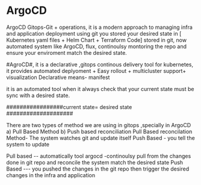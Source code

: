 # ArgoCD
ArgoCD
Gitops-Git + operations, it is a modern approach to managing infra and application deployment using git
you stored your desired state in [ Kubernetes yaml files + Helm Chart + Terraform Code] stored in git, now automated system like ArgoCD, flux, continoulsy montoring the repo
and ensure your enviroment match the desired state.

#AgroCD#, it is a declarative ,gitops continous delivery tool for kubernetes, it provides automated deplyoment + Easy rollout + multicluster support+ visualization
Declarative means- manifest 

it is an automated tool when it always check that your current  state must be sync with a desired state.

#################current state= desired state ####################

There are two types of method we are using in gitops ,specially in ArgoCD
a) Pull Based Method b) Push based reconciliation 
Pull Based reconcilation Method- The system watches git and update itself 
Push Based - you tell the system to update

Pull based -- automatically tool argocd -continoulsy pull from the changes done in git repo and reconcile the system match the desired state
Push Based --- you pushed the changes in the git repo then trigger the desired changes in the infra and application



